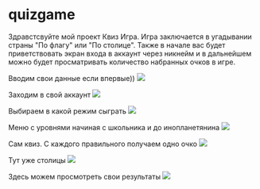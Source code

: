 # quizgame

Здравстсвуйте мой проект Квиз Игра. Игра заключается в угадывании страны "По флагу" или "По столице". Также в начале вас будет приветствовать экран входа в аккаунт через никнейм и в дальнейшем можно будет просматривать количество набранных очков в игре.

Вводим свои данные если впервые))
<img src='./img/register.png'>

Заходим в свой аккаунт
<img src='./img/login.png'>

Выбираем в какой режим сыграть
<img src='./img/Choose.png'>

Меню с уровнями начиная с школьника и до инопланетянина
<img src='./img/Flag.png'>

Сам квиз. С каждого правильного получаем одно очко
<img src='./img/flag_level.png'>

Тут уже столицы
<img src='./img/capital_level.png'>

Здесь можем просмотреть свои результаты
<img src='./img/result.png'>







